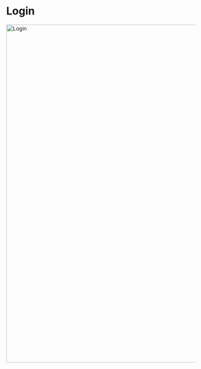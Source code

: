 # Login
<img width="900" alt="Login" src="https://github.com/drika-dev/Plano_Ensino/assets/126597972/4953c4ac-c1ff-428a-949e-f952824dfd7a">

